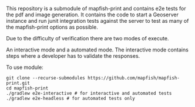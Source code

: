 This repository is a submodule of mapfish-print and contains e2e tests for the pdf and image generation.  It contains the code to start a Geoserver instance and 
run junit integration tests against the server to test as many of the mapfish-print options as possible.  

Due to the difficulty of verification there are two modes of execute.  

An interactive mode and a automated mode.  The interactive mode contains steps where a developer has to validate the responses.

To use module:

    git clone --recurse-submodules https://github.com/mapfish/mapfish-print.git
    cd mapfish-print
    ./gradlew e2e-interactive # for interactive and automated tests
    ./gradlew e2e-headless # for automated tests only 
    